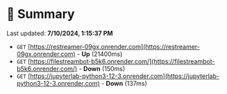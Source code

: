 # 📖 Summary
Last updated: **7/10/2024, 1:15:37 PM**

- `GET` [https://restreamer-09gx.onrender.com](https://restreamer-09gx.onrender.com) - **Up** (21400ms)
- `GET` [https://filestreambot-b5k6.onrender.com/](https://filestreambot-b5k6.onrender.com/) - **Down** (150ms)
- `GET` [https://jupyterlab-python3-12-3.onrender.com](https://jupyterlab-python3-12-3.onrender.com) - **Down** (137ms)
